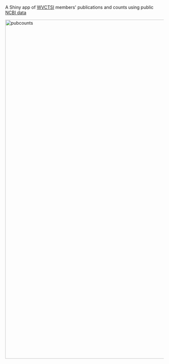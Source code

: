 A Shiny app of [WVCTSI](https://www.wvctsi.org) members' publications and counts using public [NCBI data](https://www.ncbi.nlm.nih.gov/home/develop/api/)

<img width="1079" alt="pubcounts" src="https://github.com/drabhikroy/shiny-apps/assets/9486864/b558fb65-373b-48d3-aa30-4a0a88c46f59">
